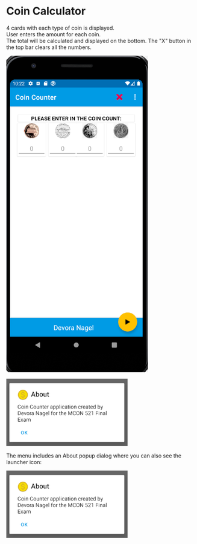 # Coin Calculator

4 cards with each type of coin is displayed.  
User enters the amount for each coin.  
The total will be calculated and displayed on the bottom. 
The "X" button in the top bar clears all the numbers.   

![Coin Counter Before](screenshots/CoinCounterBefore.png)

![Coin Counter After](screenshots/CoinCounterAbout.png)

The menu includes an About popup dialog where you can also see the launcher icon:

![About Dialog with Launcher Icon](screenshots/CoinCounterAbout.png)

